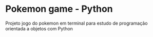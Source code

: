 # Pokemon game - Python
Projeto jogo do pokemon em terminal para estudo de programação orientada a objetos com Python
